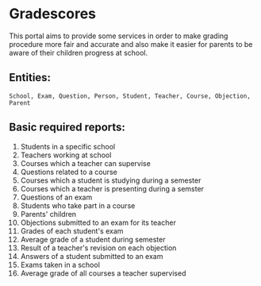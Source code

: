 # Gradescores
This portal aims to provide some services in order to make grading procedure more fair and accurate and also make it easier for parents to be aware of their children progress at school.

## Entities:
```School, Exam, Question, Person, Student, Teacher, Course, Objection, Parent```

## Basic required reports:

1. Students in a specific school
2. Teachers working at school
3. Courses which a teacher can supervise
4. Questions related to a course
5. Courses which a student is studying during a semester
6. Courses which a teacher is presenting during a semster
7. Questions of an exam
8. Students who take part in a course
9. Parents' children
10. Objections submitted to an exam for its teacher
11. Grades of each student's exam
12. Average grade of a student during semester
13. Result of a teacher's revision on each objection
14. Answers of a student submitted to an exam
15. Exams taken in a school
16. Average grade of all courses a teacher supervised

